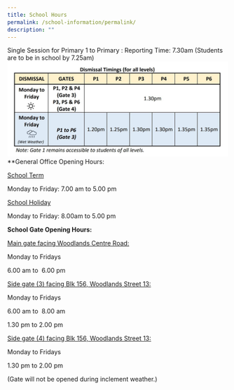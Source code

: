 ```yaml
---
title: School Hours
permalink: /school-information/permalink/
description: ""
---
```

Single Session for Primary 1 to Primary :
Reporting Time: 7.30am (Students are to be in school by 7.25am)
![](/images/Picture1.jpg)
**General Office Opening Hours:

<u>School Term</u>

Monday to Friday: 7.00 am to 5.00 pm

<u>School Holiday  </u>

Monday to Friday: 8.00am to 5.00 pm

**School Gate Opening Hours:**

<u>Main gate facing Woodlands Centre Road:</u>

Monday to Fridays  

6.00 am to  6.00 pm

<u>Side gate (3) facing Blk 156, Woodlands Street 13:</u> 

Monday to Fridays  

6.00 am to  8.00 am

1.30 pm to 2.00 pm


<u>Side gate (4) facing Blk 156, Woodlands Street 13:</u>

Monday to Fridays  

1.30 pm to 2.00 pm

(Gate will not be opened during inclement weather.)